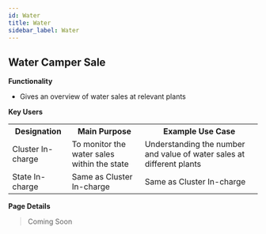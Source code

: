 ```yaml
---
id: Water
title: Water
sidebar_label: Water
---
```


## Water Camper Sale
**Functionality**
* Gives an overview of water sales at relevant plants

**Key Users**
<table>
  <tr>
    <th>Designation</th>
    <th>Main Purpose</th>
    <th>Example Use Case</th>
  </tr>
  <tr>
    <td>Cluster In-charge</td>
    <td>To monitor the water sales within the state</td>
    <td>Understanding the number and value of water sales at different plants</td>
  </tr>
  <tr>
    <td>State In-charge</td>
    <td>Same as Cluster In-charge</td>
    <td>Same as Cluster In-charge</td>
  </tr>
</table>

**Page Details**
> Coming Soon
